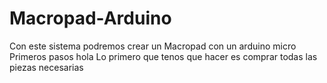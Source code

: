 # Macropad-Arduino
Con este sistema podremos crear un Macropad con un arduino micro
Primeros pasos      hola
Lo primero que tenos que hacer es comprar todas las piezas necesarias
